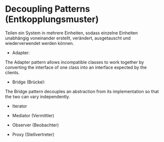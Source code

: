 # Decoupling Patterns (Entkopplungsmuster)

Teilen ein System in mehrere Einheiten, sodass einzelne Einheiten unabhängig voneinander erstellt, verändert, ausgetauscht und wiederverwendet werden können.

* Adapter: 

The Adapter pattern allows incompatible classes to work together by converting the interface of one class into an interface expected by the clients.

* Bridge (Brücke):

The Bridge pattern decouples an abstraction from its implementation so that the two can vary independently.

* Iterator

* Mediator (Vermittler)

* Observer (Beobachter)

* Proxy (Stellvertreter)

